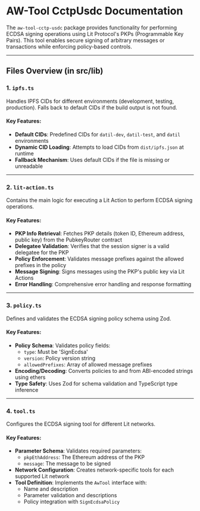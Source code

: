 # AW-Tool CctpUsdc Documentation

The `aw-tool-cctp-usdc` package provides functionality for performing ECDSA signing operations using Lit Protocol's PKPs (Programmable Key Pairs). This tool enables secure signing of arbitrary messages or transactions while enforcing policy-based controls.

---

## Files Overview (in src/lib)

### 1. **`ipfs.ts`**
Handles IPFS CIDs for different environments (development, testing, production). Falls back to default CIDs if the build output is not found.

#### Key Features:
- **Default CIDs**: Predefined CIDs for `datil-dev`, `datil-test`, and `datil` environments
- **Dynamic CID Loading**: Attempts to load CIDs from `dist/ipfs.json` at runtime
- **Fallback Mechanism**: Uses default CIDs if the file is missing or unreadable

---

### 2. **`lit-action.ts`**
Contains the main logic for executing a Lit Action to perform ECDSA signing operations.

#### Key Features:
- **PKP Info Retrieval**: Fetches PKP details (token ID, Ethereum address, public key) from the PubkeyRouter contract
- **Delegatee Validation**: Verifies that the session signer is a valid delegatee for the PKP
- **Policy Enforcement**: Validates message prefixes against the allowed prefixes in the policy
- **Message Signing**: Signs messages using the PKP's public key via Lit Actions
- **Error Handling**: Comprehensive error handling and response formatting

---

### 3. **`policy.ts`**
Defines and validates the ECDSA signing policy schema using Zod.

#### Key Features:
- **Policy Schema**: Validates policy fields:
  - `type`: Must be 'SignEcdsa'
  - `version`: Policy version string
  - `allowedPrefixes`: Array of allowed message prefixes
- **Encoding/Decoding**: Converts policies to and from ABI-encoded strings using ethers
- **Type Safety**: Uses Zod for schema validation and TypeScript type inference

---

### 4. **`tool.ts`**
Configures the ECDSA signing tool for different Lit networks.

#### Key Features:
- **Parameter Schema**: Validates required parameters:
  - `pkpEthAddress`: The Ethereum address of the PKP
  - `message`: The message to be signed
- **Network Configuration**: Creates network-specific tools for each supported Lit network
- **Tool Definition**: Implements the `AwTool` interface with:
  - Name and description
  - Parameter validation and descriptions
  - Policy integration with `SignEcdsaPolicy`
